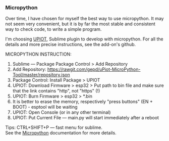 ### Micropython

Over time, I have chosen for myself the best way to use micropython. It may not seem very convenient, but it is by far the most stable and consistent way to check code, to write a simple program.

I'm choosing [UPIOT](https://github.com/gepd/uPiotMicroPythonTool), Sublime plugin to develop with micropython. For all the details and more precise instructions, see the add-on's github.

MICROPYTHON INSTRUCTION:

1. Sublime — Package Package Control > Add Repository
2. Add Repository: https://rawgit.com/gepd/uPiot-MicroPython-Tool/master/repository.json
3. Package Control: Install Package > UPIOT
4. UPIOT: Download Firmware > esp32 > Put path to bin file and make sure that the link contains "http", not "https" (!)
5. UPIOT: Burn Firmware > esp32 > *.bin
6. It is better to erase the memory, respectively "press buttons" (EN + BOOT) - esptool will be waiting
7. UPIOT: Open Console (or in any other terminal)
8. UPIOT: Put Current File — main.py will start immediately after a reboot

Tips:
CTRL+SHIFT+P — fast menu for sublime.\
See the [Micropython](https://docs.micropython.org/en) documentation for more details. 